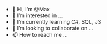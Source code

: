 - 👋 Hi, I’m @Max
- 👀 I’m interested in ...
- 🌱 I’m currently learning C#, SQL, JS
- 💞️ I’m looking to collaborate on ...
- 📫 How to reach me ...

<!---
Peantz/Peantz is a ✨ special ✨ repository because its `README.md` (this file) appears on your GitHub profile.
You can click the Preview link to take a look at your changes.
--->
